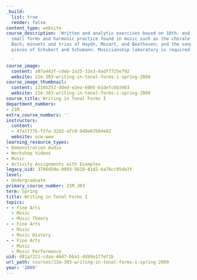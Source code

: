 ```yaml
---
_build:
  list: true
  render: false
content_type: website
course_description: 'Written and analytic exercises based on 18th- and 19th-century
  small forms and harmonic practice found in music such as the chorale preludes of
  Bach; minuets and trios of Haydn, Mozart, and Beethoven; and the songs and character
  pieces of Schubert and Schumann. Musicianship laboratory is required.

  '
course_image:
  content: a97a443f-cdeb-2a25-32e3-4adf7725e792
  website: 21m-303-writing-in-tonal-forms-i-spring-2009
course_image_thumbnail:
  content: 1216b252-dded-e2ea-6005-b1defc6b3463
  website: 21m-303-writing-in-tonal-forms-i-spring-2009
course_title: Writing in Tonal Forms I
department_numbers:
- 21M
extra_course_numbers: ''
instructors:
  content:
  - 47a1f77b-f2fa-32d3-afc0-948e67b84e82
  website: ocw-www
learning_resource_types:
- Demonstration Audio
- Workshop Videos
- Music
- Activity Assignments with Examples
legacy_uid: 3706d59a-9093-5619-81d2-6a78cc95de3f
level:
- Undergraduate
primary_course_number: 21M.303
term: Spring
title: Writing in Tonal Forms I
topics:
- - Fine Arts
  - Music
  - Music Theory
- - Fine Arts
  - Music
  - Music History
- - Fine Arts
  - Music
  - Music Performance
uid: d81a7221-cdaa-46d7-bba1-ddb9a177ef1b
url_path: courses/21m-303-writing-in-tonal-forms-i-spring-2009
year: '2009'
---
```

